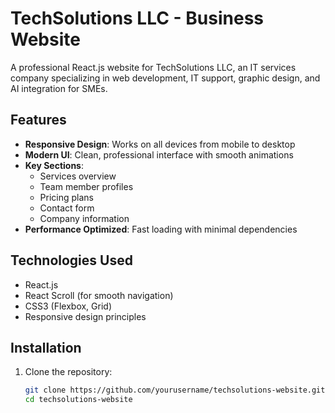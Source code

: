# TechSolutions LLC - Business Website

<!-- ![TechSolutions Website Screenshot](./screenshot.png) Add screenshot after uploading -->

A professional React.js website for TechSolutions LLC, an IT services company specializing in web development, IT support, graphic design, and AI integration for SMEs.

## Features

- **Responsive Design**: Works on all devices from mobile to desktop
- **Modern UI**: Clean, professional interface with smooth animations
- **Key Sections**:
  - Services overview
  - Team member profiles
  - Pricing plans
  - Contact form
  - Company information
- **Performance Optimized**: Fast loading with minimal dependencies

## Technologies Used

- React.js
- React Scroll (for smooth navigation)
- CSS3 (Flexbox, Grid)
- Responsive design principles

## Installation

1. Clone the repository:
   ```bash
   git clone https://github.com/yourusername/techsolutions-website.git
   cd techsolutions-website